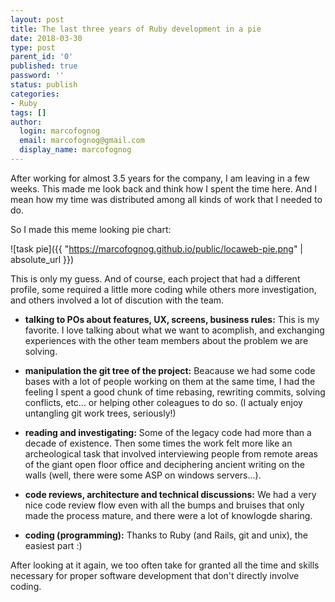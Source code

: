 ```yaml
---
layout: post
title: The last three years of Ruby development in a pie
date: 2018-03-30
type: post
parent_id: '0'
published: true
password: ''
status: publish
categories:
- Ruby
tags: []
author:
  login: marcofognog
  email: marcofognog@gmail.com
  display_name: marcofognog
---
```


After working for almost 3.5 years for the company, I am leaving in a few weeks. This made me look back and think how I spent the time here. And I mean how my time was distributed among all kinds of work that I needed to do.

So I made this meme looking pie chart:

![task pie]({{ "https://marcofognog.github.io/public/locaweb-pie.png" | absolute_url }})

This is only my guess. And of course, each project that had a different profile, some required a little more coding while others more investigation, and others involved a lot of discution with the team.

* **talking to POs about features, UX, screens, business rules:**
  This is my favorite. I love talking about what we want to acomplish, and exchanging experiences with the other team members about the problem we are solving.

* **manipulation the git tree of the project:**
  Beacause we had some code bases with a lot of people working on them at the same time, I had the feeling I spent a good chunk of time rebasing, rewriting commits, solving conflicts, etc... or helping other coleagues to do so. (I actualy enjoy untangling git work trees, seriously!)

* **reading and investigating:**
  Some of the legacy code had more than a decade of existence. Then some times the work felt more like an archeological task that involved interviewing people from remote areas of the giant open floor office and deciphering ancient writing on the walls (well, there were some ASP on windows servers...).

* **code reviews, architecture and technical discussions:**
  We had a very nice code review flow even with all the bumps and bruises that only made the process mature, and there were a lot of knowlogde sharing.

* **coding (programming):**
  Thanks to Ruby (and Rails, git and unix), the easiest part :)

After looking at it again, we too often take for granted all the time and skills necessary for proper software development that don't directly involve coding.